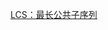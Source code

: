 
<p id="oSxcJ9onD2fyri5WEGuj6A">

[LCS：最长公共子序列](./LCS%EF%BC%9A%E6%9C%80%E9%95%BF%E5%85%AC%E5%85%B1%E5%AD%90%E5%BA%8F%E5%88%97/index.md)

</p>
